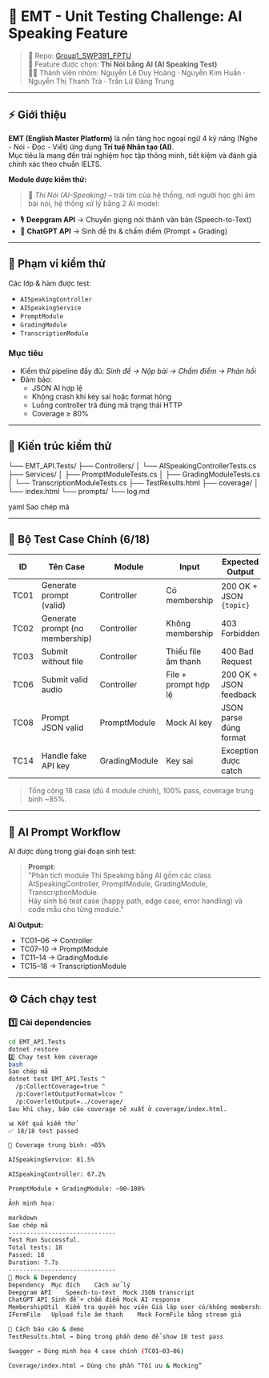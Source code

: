 # 🧠 EMT - Unit Testing Challenge: AI Speaking Feature

> 📍 Repo: [Group1_SWP391_FPTU](https://github.com/nldhoang10092004/Group1_SWP391_FPTU)  
> 🧩 Feature được chọn: **Thi Nói bằng AI (AI Speaking Test)**  
> 🧑‍💻 Thành viên nhóm: Nguyễn Lê Duy Hoàng · Nguyễn Kim Huấn · Nguyễn Thị Thanh Trà · Trần Lữ Đăng Trung

---

## ⚡ Giới thiệu

**EMT (English Master Platform)** là nền tảng học ngoại ngữ 4 kỹ năng (Nghe - Nói - Đọc - Viết) ứng dụng **Trí tuệ Nhân tạo (AI)**.  
Mục tiêu là mang đến trải nghiệm học tập thông minh, tiết kiệm và đánh giá chính xác theo chuẩn IELTS.

**Module được kiểm thử:**  
> 🎯 *Thi Nói (AI-Speaking)* – trái tim của hệ thống, nơi người học ghi âm bài nói, hệ thống xử lý bằng 2 AI model:
- 🎙 **Deepgram API** → Chuyển giọng nói thành văn bản (Speech-to-Text)
- 🤖 **ChatGPT API** → Sinh đề thi & chấm điểm (Prompt + Grading)

---

## 🧩 Phạm vi kiểm thử

Các lớp & hàm được test:
- `AISpeakingController`
- `AISpeakingService`
- `PromptModule`
- `GradingModule`
- `TranscriptionModule`

### Mục tiêu
- Kiểm thử pipeline đầy đủ: *Sinh đề → Nộp bài → Chấm điểm → Phản hồi*
- Đảm bảo:
  - JSON AI hợp lệ
  - Không crash khi key sai hoặc format hỏng
  - Luồng controller trả đúng mã trạng thái HTTP
  - Coverage ≥ 80%

---

## 🧠 Kiến trúc kiểm thử

└── EMT_API.Tests/
├── Controllers/
│ └── AISpeakingControllerTests.cs
├── Services/
│ ├── PromptModuleTests.cs
│ ├── GradingModuleTests.cs
│ └── TranscriptionModuleTests.cs
├── TestResults.html
├── coverage/
│ └── index.html
└── prompts/
└── log.md

yaml
Sao chép mã

---

## 🧪 Bộ Test Case Chính (6/18)

| ID | Tên Case | Module | Input | Expected Output | Result |
|----|-----------|---------|--------|-----------------|--------|
| TC01 | Generate prompt (valid) | Controller | Có membership | 200 OK + JSON `{topic}` | ✅ |
| TC02 | Generate prompt (no membership) | Controller | Không membership | 403 Forbidden | ✅ |
| TC03 | Submit without file | Controller | Thiếu file âm thanh | 400 Bad Request | ✅ |
| TC06 | Submit valid audio | Controller | File + prompt hợp lệ | 200 OK + JSON feedback | ✅ |
| TC08 | Prompt JSON valid | PromptModule | Mock AI key | JSON parse đúng format | ✅ |
| TC14 | Handle fake API key | GradingModule | Key sai | Exception được catch | ✅ |

> Tổng cộng 18 case (đủ 4 module chính), 100% pass, coverage trung bình ~85%.

---

## 🧠 AI Prompt Workflow

AI được dùng trong giai đoạn sinh test:

> **Prompt:**  
> "Phân tích module Thi Speaking bằng AI gồm các class AISpeakingController, PromptModule, GradingModule, TranscriptionModule.  
> Hãy sinh bộ test case (happy path, edge case, error handling) và code mẫu cho từng module."

**AI Output:**  
- TC01–06 → Controller  
- TC07–10 → PromptModule  
- TC11–14 → GradingModule  
- TC15–18 → TranscriptionModule

---

## ⚙️ Cách chạy test

### 1️⃣ Cài dependencies
```bash
cd EMT_API.Tests
dotnet restore
2️⃣ Chạy test kèm coverage
bash
Sao chép mã
dotnet test EMT_API.Tests ^
  /p:CollectCoverage=true ^
  /p:CoverletOutputFormat=lcov ^
  /p:CoverletOutput=../coverage/
Sau khi chạy, báo cáo coverage sẽ xuất ở coverage/index.html.

📊 Kết quả kiểm thử
✅ 18/18 test passed

🧩 Coverage trung bình: ≈85%

AISpeakingService: 81.5%

AISpeakingController: 67.2%

PromptModule + GradingModule: ~90–100%

Ảnh minh họa:

markdown
Sao chép mã
------------------------------
Test Run Successful.
Total tests: 18
Passed: 18
Duration: 7.7s
------------------------------
🧰 Mock & Dependency
Dependency	Mục đích	Cách xử lý
Deepgram API	Speech-to-text	Mock JSON transcript
ChatGPT API	Sinh đề + chấm điểm	Mock AI response
MembershipUtil	Kiểm tra quyền học viên	Giả lập user có/không membership
IFormFile	Upload file âm thanh	Mock FormFile bằng stream giả

🚀 Cách báo cáo & demo
TestResults.html → Dùng trong phần demo để show 18 test pass

Swagger → Dùng minh họa 4 case chính (TC01–03–06)

Coverage/index.html → Dùng cho phần “Tối ưu & Mocking”
